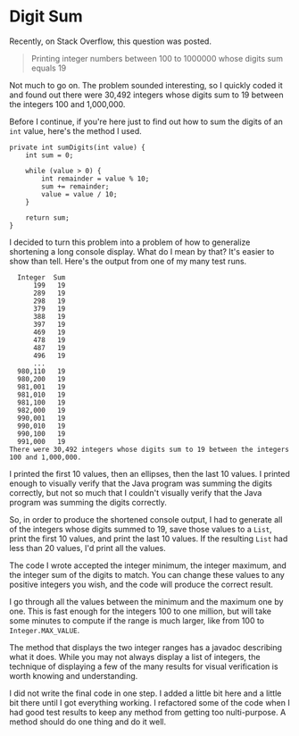 # Digit Sum

Recently, on Stack Overflow, this question was posted.

> Printing integer numbers between 100 to 1000000 whose digits sum equals 19

Not much to go on.  The problem sounded interesting, so I quickly coded it and found out there were 30,492 integers whose digits sum to 19 between the integers 100 and 1,000,000.

Before I continue, if you're here just to find out how to sum the digits of an `int` value, here's the method I used.

    private int sumDigits(int value) {
        int sum = 0;
		
        while (value > 0) {
            int remainder = value % 10;
            sum += remainder;
            value = value / 10;
        }
		
        return sum;
    }

I decided to turn this problem into a problem of how to generalize shortening a long console display.  What do I mean by that?  It's easier to show than tell.  Here's the output from one of my many test runs.

      Integer  Sum
          199   19
          289   19
          298   19
          379   19
          388   19
          397   19
          469   19
          478   19
          487   19
          496   19
          ...
      980,110   19
      980,200   19
      981,001   19
      981,010   19
      981,100   19
      982,000   19
      990,001   19
      990,010   19
      990,100   19
      991,000   19
    There were 30,492 integers whose digits sum to 19 between the integers 100 and 1,000,000.

I printed the first 10 values, then an ellipses, then the last 10 values.  I printed enough to visually verify that the Java program was summing the digits correctly, but not so much that I couldn't visually verify that the Java program was summing the digits correctly.
  
So, in order to produce the shortened console output, I had to generate all of the integers whose digits summed to 19, save those values to a `List`, print the first 10 values, and print the last 10 values.  If the resulting `List` had less than 20 values, I'd print all the values.

The code I wrote accepted the integer minimum, the integer maximum, and the integer sum of the digits to match.  You can change these values to any positive integers you wish, and the code will produce the correct result.

I go through all the values between the minimum and the maximum one by one.  This is fast enough for the integers 100 to one million, but will take some minutes to compute if the range is much larger, like from 100 to `Integer.MAX_VALUE`.

The method that displays the two integer ranges has a javadoc describing what it does.  While you may not always display a list of integers, the technique of displaying a few of the many results for visual verification is worth knowing and understanding.

I did not write the final code in one step.  I added a little bit here and a little bit there until I got everything working.  I refactored some of the code when I had good test results to keep any method from getting too nulti-purpose.  A method should do one thing and do it well.
